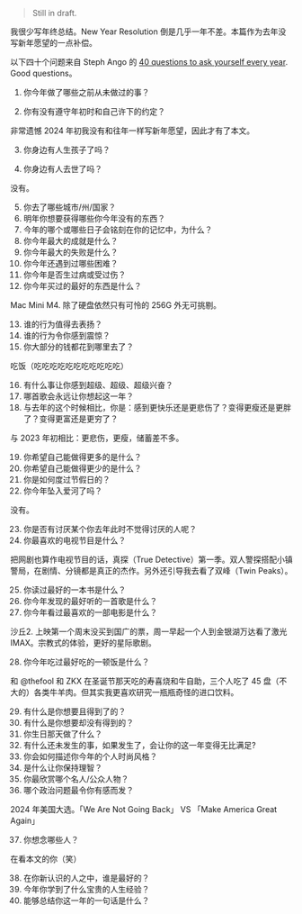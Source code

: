 > Still in draft.

我很少写年终总结。New Year Resolution 倒是几乎一年不差。本篇作为去年没写新年愿望的一点补偿。

以下四十个问题来自 Steph Ango 的 [40 questions to ask yourself every year](https://stephango.com/40-questions). Good questions。

1. 你今年做了哪些之前从未做过的事？


2. 你有没有遵守年初时和自己许下的约定？

非常遗憾 2024 年初我没有和往年一样写新年愿望，因此才有了本文。

3. 你身边有人生孩子了吗？



4. 你身边有人去世了吗？

没有。

5. 你去了哪些城市/州/国家？
6. 明年你想要获得哪些你今年没有的东西？
7. 今年的哪个或哪些日子会铭刻在你的记忆中，为什么？
8. 你今年最大的成就是什么？
9. 你今年最大的失败是什么？
10. 你今年还遇到过哪些困难？
11. 你今年是否生过病或受过伤？
12. 你今年买过的最好的东西是什么？

Mac Mini M4. 除了硬盘依然只有可怜的 256G 外无可挑剔。

13. 谁的行为值得去表扬？
14. 谁的行为令你感到震惊？
15. 你大部分的钱都花到哪里去了？

吃饭（吃吃吃吃吃吃吃吃吃吃吃）

16. 有什么事让你感到超级、超级、超级兴奋？
17. 哪首歌会永远让你想起这一年？
18. 与去年的这个时候相比，你是：感到更快乐还是更悲伤了？变得更瘦还是更胖了？变得更富还是更穷了？

与 2023 年初相比：更悲伤，更瘦，储蓄差不多。

19. 你希望自己能做得更多的是什么？
20. 你希望自己能做得更少的是什么？
21. 你是如何度过节假日的？
22. 你今年坠入爱河了吗？

没有。

23. 你是否有讨厌某个你去年此时不觉得讨厌的人呢？
24. 你最喜欢的电视节目是什么？

把网剧也算作电视节目的话，真探（True Detective）第一季。双人警探搭配小镇警局，在剧情、分镜都是真正的杰作。另外还引导我去看了双峰（Twin Peaks）。

25. 你读过最好的一本书是什么？
26. 你今年发现的最好听的一首歌是什么？
27. 你今年看过最喜欢的一部电影是什么？

沙丘2. 上映第一个周末没买到国广的票，周一早起一个人到金银湖万达看了激光 IMAX。宗教式的体验，更好的星际歌剧。

28. 你今年吃过最好吃的一顿饭是什么？

和 @thefool 和 ZKX 在圣诞节那天吃的寿喜烧和牛自助，三个人吃了 45 盘（不大的）各类牛羊肉。但其实我更喜欢研究一瓶瓶奇怪的进口饮料。

29. 有什么是你想要且得到了的？
30. 有什么是你想要却没有得到的？
31. 你生日那天做了什么？
32. 有什么还未发生的事，如果发生了，会让你的这一年变得无比满足?
33. 你会如何描述你今年的个人时尚风格？
34. 是什么让你保持理智？
35. 你最欣赏哪个名人/公众人物？
36. 哪个政治问题最令你有感而发？

2024 年美国大选。「We Are Not Going Back」 VS 「Make America Great Again」

37. 你想念哪些人？

在看本文的你（笑）

38. 在你新认识的人之中，谁是最好的？
39. 今年你学到了什么宝贵的人生经验？
40. 能够总结你这一年的一句话是什么？